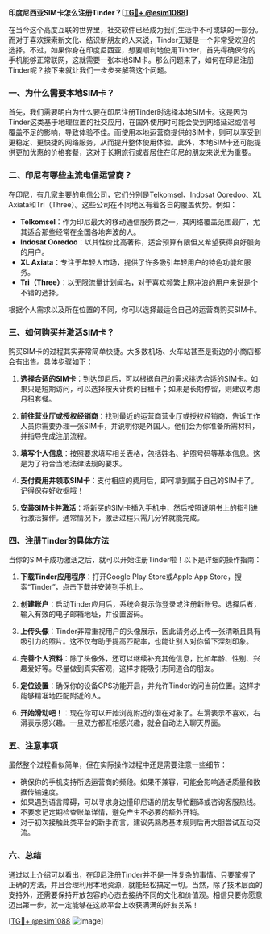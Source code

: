 **印度尼西亚SIM卡怎么注册Tinder？[[TG💪+ @esim1088](https://t.me/s/esim1088)]**

在当今这个高度互联的世界里，社交软件已经成为我们生活中不可或缺的一部分。而对于喜欢探索新文化、结识新朋友的人来说，Tinder无疑是一个非常受欢迎的选择。不过，如果你身在印度尼西亚，想要顺利地使用Tinder，首先得确保你的手机能够正常联网，这就需要一张本地SIM卡。那么问题来了，如何在印尼注册Tinder呢？接下来就让我们一步步来解答这个问题。

### 一、为什么需要本地SIM卡？

首先，我们需要明白为什么要在印尼注册Tinder时选择本地SIM卡。这是因为Tinder这类基于地理位置的社交应用，在国外使用时可能会受到网络延迟或信号覆盖不足的影响，导致体验不佳。而使用本地运营商提供的SIM卡，则可以享受到更稳定、更快捷的网络服务，从而提升整体使用体验。此外，本地SIM卡还可能提供更加优惠的价格套餐，这对于长期旅行或者居住在印尼的朋友来说尤为重要。

### 二、印尼有哪些主流电信运营商？

在印尼，有几家主要的电信公司，它们分别是Telkomsel、Indosat Ooredoo、XL Axiata和Tri（Three）。这些公司在不同地区有着各自的覆盖优势。例如：

- **Telkomsel**：作为印尼最大的移动通信服务商之一，其网络覆盖范围最广，尤其适合那些经常在全国各地奔波的人。
- **Indosat Ooredoo**：以其性价比高著称，适合预算有限但又希望获得良好服务的用户。
- **XL Axiata**：专注于年轻人市场，提供了许多吸引年轻用户的特色功能和服务。
- **Tri（Three）**：以无限流量计划闻名，对于喜欢频繁上网冲浪的用户来说是个不错的选择。

根据个人需求以及所在位置的不同，你可以选择最适合自己的运营商购买SIM卡。

### 三、如何购买并激活SIM卡？

购买SIM卡的过程其实非常简单快捷。大多数机场、火车站甚至是街边的小商店都会有出售。具体步骤如下：

1. **选择合适的SIM卡**：到达印尼后，可以根据自己的需求挑选合适的SIM卡。如果只是短期访问，可以选择按天计费的日租卡；如果是长期停留，则建议考虑月租套餐。
   
2. **前往营业厅或授权经销商**：找到最近的运营商营业厅或授权经销商，告诉工作人员你需要办理一张SIM卡，并说明你是外国人。他们会为你准备所需材料，并指导完成注册流程。

3. **填写个人信息**：按照要求填写相关表格，包括姓名、护照号码等基本信息。这是为了符合当地法律法规的要求。

4. **支付费用并领取SIM卡**：支付相应的费用后，即可拿到属于自己的SIM卡了。记得保存好收据哦！

5. **安装SIM卡并激活**：将新买的SIM卡插入手机中，然后按照说明书上的指引进行激活操作。通常情况下，激活过程只需几分钟就能完成。

### 四、注册Tinder的具体方法

当你的SIM卡成功激活之后，就可以开始注册Tinder啦！以下是详细的操作指南：

1. **下载Tinder应用程序**：打开Google Play Store或Apple App Store，搜索“Tinder”，点击下载并安装到手机上。

2. **创建账户**：启动Tinder应用后，系统会提示你登录或注册新账号。选择后者，输入有效的电子邮箱地址，并设置密码。

3. **上传头像**：Tinder非常重视用户的头像展示，因此请务必上传一张清晰且具有吸引力的照片。这不仅有助于提高匹配率，也能让别人对你留下深刻印象。

4. **完善个人资料**：除了头像外，还可以继续补充其他信息，比如年龄、性别、兴趣爱好等。尽量做到真实客观，这样才能吸引志同道合的朋友。

5. **定位设置**：确保你的设备GPS功能开启，并允许Tinder访问当前位置。这样才能够精准地匹配附近的人。

6. **开始滑动吧！**：现在你可以开始浏览附近的潜在对象了。左滑表示不喜欢，右滑表示感兴趣。一旦双方都互相感兴趣，就会自动进入聊天界面。

### 五、注意事项

虽然整个过程看似简单，但在实际操作过程中还是需要注意一些细节：

- 确保你的手机支持所选运营商的频段。如果不兼容，可能会影响通话质量和数据传输速度。
- 如果遇到语言障碍，可以寻求身边懂印尼语的朋友帮忙翻译或咨询客服热线。
- 不要忘记定期检查账单详情，避免产生不必要的额外开销。
- 对于初次接触此类平台的新手而言，建议先熟悉基本规则后再大胆尝试互动交流。

### 六、总结

通过以上介绍可以看出，在印尼注册Tinder并不是一件复杂的事情。只要掌握了正确的方法，并且合理利用本地资源，就能轻松搞定一切。当然，除了技术层面的支持外，还需要保持开放包容的心态去接纳不同的文化和价值观。相信只要你愿意迈出第一步，就一定能够在这款平台上收获满满的好友关系！

[[TG💪+ @esim1088](https://t.me/s/esim1088) ![Image](https://i.postimg.cc/4NQfJmqS/Snipaste-2025-05-13-00-14-12.png)]